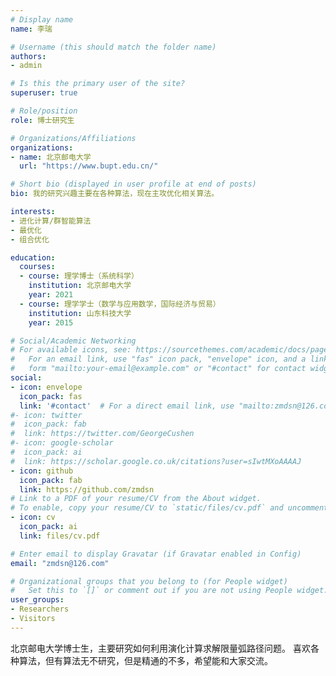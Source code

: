 ```yaml
---
# Display name
name: 李瑞

# Username (this should match the folder name)
authors:
- admin

# Is this the primary user of the site?
superuser: true

# Role/position
role: 博士研究生

# Organizations/Affiliations
organizations:
- name: 北京邮电大学
  url: "https://www.bupt.edu.cn/"

# Short bio (displayed in user profile at end of posts)
bio: 我的研究兴趣主要在各种算法，现在主攻优化相关算法。

interests:
- 进化计算/群智能算法
- 最优化
- 组合优化

education:
  courses:
  - course: 理学博士（系统科学）
    institution: 北京邮电大学
    year: 2021
  - course: 理学学士（数学与应用数学，国际经济与贸易）
    institution: 山东科技大学
    year: 2015

# Social/Academic Networking
# For available icons, see: https://sourcethemes.com/academic/docs/page-builder/#icons
#   For an email link, use "fas" icon pack, "envelope" icon, and a link in the
#   form "mailto:your-email@example.com" or "#contact" for contact widget.
social:
- icon: envelope
  icon_pack: fas
  link: '#contact'  # For a direct email link, use "mailto:zmdsn@126.com".
#- icon: twitter
#  icon_pack: fab
#  link: https://twitter.com/GeorgeCushen
#- icon: google-scholar
#  icon_pack: ai
#  link: https://scholar.google.co.uk/citations?user=sIwtMXoAAAAJ
- icon: github
  icon_pack: fab
  link: https://github.com/zmdsn
# Link to a PDF of your resume/CV from the About widget.
# To enable, copy your resume/CV to `static/files/cv.pdf` and uncomment the lines below.
- icon: cv
  icon_pack: ai
  link: files/cv.pdf

# Enter email to display Gravatar (if Gravatar enabled in Config)
email: "zmdsn@126.com"

# Organizational groups that you belong to (for People widget)
#   Set this to `[]` or comment out if you are not using People widget.
user_groups:
- Researchers
- Visitors
---
```


北京邮电大学博士生，主要研究如何利用演化计算求解限量弧路径问题。
喜欢各种算法，但有算法无不研究，但是精通的不多，希望能和大家交流。
